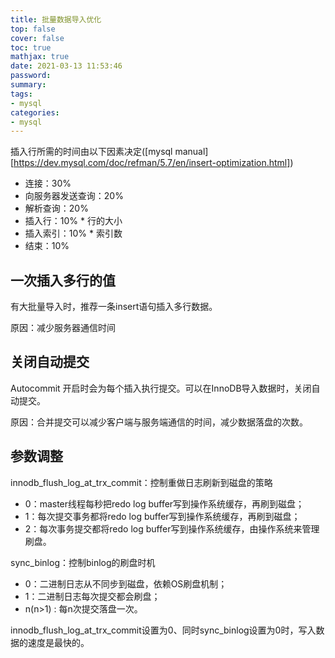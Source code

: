 ```yaml
---
title: 批量数据导入优化
top: false
cover: false
toc: true
mathjax: true
date: 2021-03-13 11:53:46
password:
summary:
tags:
- mysql
categories:
- mysql
---
```


插入行所需的时间由以下因素决定([mysql manual][https://dev.mysql.com/doc/refman/5.7/en/insert-optimization.html])

- 连接：30%
- 向服务器发送查询：20%
- 解析查询：20%
- 插入行：10% * 行的大小
- 插入索引：10% * 索引数
- 结束：10%

## 一次插入多行的值

有大批量导入时，推荐一条insert语句插入多行数据。

原因：减少服务器通信时间

## 关闭自动提交

Autocommit 开启时会为每个插入执行提交。可以在InnoDB导入数据时，关闭自动提交。

原因：合并提交可以减少客户端与服务端通信的时间，减少数据落盘的次数。

## 参数调整

innodb_flush_log_at_trx_commit：控制重做日志刷新到磁盘的策略

- 0：master线程每秒把redo log buffer写到操作系统缓存，再刷到磁盘；
- 1：每次提交事务都将redo log buffer写到操作系统缓存，再刷到磁盘；
- 2：每次事务提交都将redo log buffer写到操作系统缓存，由操作系统来管理刷盘。

sync_binlog：控制binlog的刷盘时机

- 0：二进制日志从不同步到磁盘，依赖OS刷盘机制；
- 1：二进制日志每次提交都会刷盘；
- n(n>1) : 每n次提交落盘一次。

innodb_flush_log_at_trx_commit设置为0、同时sync_binlog设置为0时，写入数据的速度是最快的。